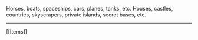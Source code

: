 Horses, boats, spaceships, cars, planes, tanks, etc. Houses, castles, countries, skyscrapers, private islands, secret bases, etc.

---

[[Items]]